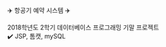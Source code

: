 ✈️  항공기 예약 시스템  ✈️   
       
               
2018학년도 2학기 데이터베이스 프로그래밍 기말 프로젝트   
✔️ JSP, 톰캣, mySQL    

